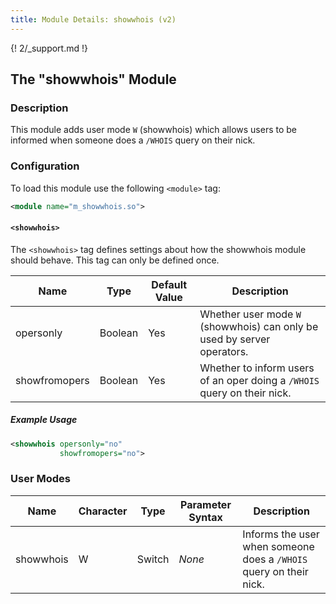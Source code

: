 ```yaml
---
title: Module Details: showwhois (v2)
---
```


{! 2/_support.md !}

## The "showwhois" Module

### Description

This module adds user mode `W` (showwhois) which allows users to be informed when someone does a `/WHOIS` query on their nick.

### Configuration

To load this module use the following `<module>` tag:

```xml
<module name="m_showwhois.so">
```

#### `<showwhois>`

The `<showwhois>` tag defines settings about how the showwhois module should behave. This tag can only be defined once.

Name          | Type    | Default Value  | Description
------------- | ------- | -------------- | -----------
opersonly     | Boolean | Yes            | Whether user mode `W` (showwhois) can only be used by server operators.
showfromopers | Boolean | Yes            | Whether to inform users of an oper doing a `/WHOIS` query on their nick.

##### Example Usage

```xml
<showwhois opersonly="no"
           showfromopers="no">
```

### User Modes

Name      | Character | Type   | Parameter Syntax | Description
--------- | --------- | ------ | ---------------- | -----------
showwhois | W         | Switch | *None*           | Informs the user when someone does a `/WHOIS` query on their nick.
